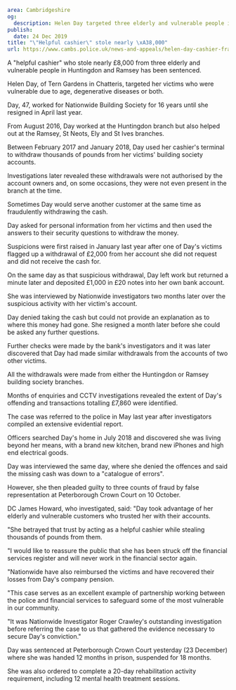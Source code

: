 ```yaml
area: Cambridgeshire
og:
  description: Helen Day targeted three elderly and vulnerable people in Huntingdon and Ramsey
publish:
  date: 24 Dec 2019
title: "\"Helpful cashier\" stole nearly \xA38,000"
url: https://www.cambs.police.uk/news-and-appeals/helen-day-cashier-fraud-sentencing
```

A "helpful cashier" who stole nearly £8,000 from three elderly and vulnerable people in Huntingdon and Ramsey has been sentenced.

Helen Day, of Tern Gardens in Chatteris, targeted her victims who were vulnerable due to age, degenerative diseases or both.

Day, 47, worked for Nationwide Building Society for 16 years until she resigned in April last year.

From August 2016, Day worked at the Huntingdon branch but also helped out at the Ramsey, St Neots, Ely and St Ives branches.

Between February 2017 and January 2018, Day used her cashier's terminal to withdraw thousands of pounds from her victims' building society accounts.

Investigations later revealed these withdrawals were not authorised by the account owners and, on some occasions, they were not even present in the branch at the time.

Sometimes Day would serve another customer at the same time as fraudulently withdrawing the cash.

Day asked for personal information from her victims and then used the answers to their security questions to withdraw the money.

Suspicions were first raised in January last year after one of Day's victims flagged up a withdrawal of £2,000 from her account she did not request and did not receive the cash for.

On the same day as that suspicious withdrawal, Day left work but returned a minute later and deposited £1,000 in £20 notes into her own bank account.

She was interviewed by Nationwide investigators two months later over the suspicious activity with her victim's account.

Day denied taking the cash but could not provide an explanation as to where this money had gone. She resigned a month later before she could be asked any further questions.

Further checks were made by the bank's investigators and it was later discovered that Day had made similar withdrawals from the accounts of two other victims.

All the withdrawals were made from either the Huntingdon or Ramsey building society branches.

Months of enquiries and CCTV investigations revealed the extent of Day's offending and transactions totalling £7,860 were identified.

The case was referred to the police in May last year after investigators compiled an extensive evidential report.

Officers searched Day's home in July 2018 and discovered she was living beyond her means, with a brand new kitchen, brand new iPhones and high end electrical goods.

Day was interviewed the same day, where she denied the offences and said the missing cash was down to a "catalogue of errors".

However, she then pleaded guilty to three counts of fraud by false representation at Peterborough Crown Court on 10 October.

DC James Howard, who investigated, said: "Day took advantage of her elderly and vulnerable customers who trusted her with their accounts.

"She betrayed that trust by acting as a helpful cashier while stealing thousands of pounds from them.

"I would like to reassure the public that she has been struck off the financial services register and will never work in the financial sector again.

"Nationwide have also reimbursed the victims and have recovered their losses from Day's company pension.

"This case serves as an excellent example of partnership working between the police and financial services to safeguard some of the most vulnerable in our community.

"It was Nationwide Investigator Roger Crawley's outstanding investigation before referring the case to us that gathered the evidence necessary to secure Day's conviction."

Day was sentenced at Peterborough Crown Court yesterday (23 December) where she was handed 12 months in prison, suspended for 18 months.

She was also ordered to complete a 20-day rehabilitation activity requirement, including 12 mental health treatment sessions.
